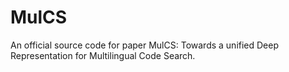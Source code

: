 # MulCS
An official source code for paper MulCS: Towards a unified Deep Representation for Multilingual Code Search.

